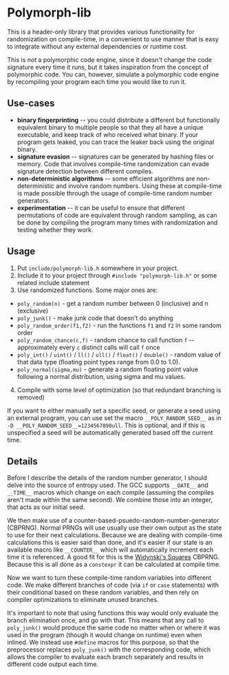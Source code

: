 # Polymorph-lib

This is a header-only library that provides various functionality for randomization on compile-time, in a convenient to use manner that is easy to integrate without any external dependencies or runtime cost.

This is *not* a polymorphic code engine, since it doesn't change the code signature every time it runs, but it takes inspiration from the concept of polymorphic code. You can, however, simulate a polymorphic code engine by recompiling your program each time you would like to run it.

## Use-cases

* **binary fingerprinting** -- you could distribute a different but functionally equivalent binary to multiple people so that they all have a unique executable, and keep track of who received what binary. If your program gets leaked, you can trace the leaker back using the original binary.
* **signature evasion** -- signatures can be generated by hashing files or memory. Code that involves compile-time randomization can evade signature detection between different compiles.
* **non-deterministic algorithms** -- some efficient algorithms are non-deterministic and involve random numbers. Using these at compile-time is made possible through the usage of compile-time random number generators.
* **experimentation** -- it can be useful to ensure that different permutations of code are equivalent through random sampling, as can be done by compiling the program many times with randomization and testing whether they work.

## Usage

1. Put `include/polymorph-lib.h` somewhere in your project.
2. Include it to your project through `#include "polymorph-lib.h"` or some related include statement
3. Use randomized functions. Some major ones are:
- `poly_random(n)` - get a random number between 0 (inclusive) and n (exclusive)
- `poly_junk()` - make junk code that doesn't do anything
- `poly_random_order(f1,f2)` - run the functions `f1` and `f2` in some random order
- `poly_random_chance(c,f)` - random chance to call function `f` -- approximately every `c` distinct calls will call `f` once
- `poly_int()` / `uint()` / `ll()` / `ull()` / `float()` / `double()` - random value of that data type (floating point types range from 0.0 to 1.0).
- `poly_normal(sigma,mu)` - generate a random floating point value following a normal distribution, using sigma and mu values.
4. Compile with some level of optimization (so that redundant branching is removed)

If you want to either manually set a specific seed, or generate a seed using an external program, you can use set the macro `__POLY_RANDOM_SEED__` as in `-D __POLY_RANDOM_SEED__=1234567890ull`. This is optional, and if this is unspecified a seed will be automatically generated based off the current time.

## Details

Before I describe the details of the random number generator, I should delve into the source of entropy used. The GCC supports `__DATE__` and `__TIME__` macros which change on each compile (assuming the compiles aren't made within the same second). We combine those into an integer, that acts as our initial seed.

We then make use of a counter-based-psuedo-random-number-generator (CBPRNG). Normal PRNGs will use usually use their own output as the state to use for their next calculations. Because we are dealing with compile-time calculations this is easier said than done, and it's easier if our state is an available macro like `__COUNTER__` which will automatically increment each time it is referenced. A good fit for this is the [Widynski's Squares](https://arxiv.org/abs/2004.06278) CBPRNG. Because this is all done as a `constexpr` it can be calculated at compile time.

Now we want to turn these compile-time random variables into different code. We make different branches of code (via `if` or `case` statements) with their conditional based on these random variables, and then rely on compiler optimizations to eliminate unused branches.

It's important to note that using functions this way would only evaluate the branch elimination once, and go with that. This means that any call to `poly_junk()` would produce the same code no matter when or where it was used in the program (though it would change on runtime) even when inlined. We instead use `#define` macros for this purpose, so that the preprocessor replaces `poly_junk()` with the corresponding code, which allows the compiler to evaluate each branch separately and results in different code output each time.

